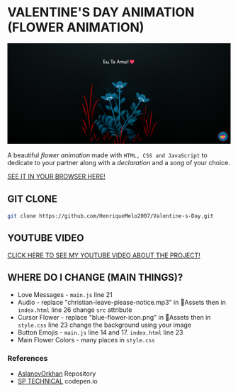 # VALENTINE'S DAY ANIMATION (FLOWER ANIMATION)

![Preview](/assets/preview.png)

A beautiful _flower animation_ made with `HTML, CSS and JavaScript` to dedicate to your partner along with a _declaration_ and a _song_ of your choice.

[SEE IT IN YOUR BROWSER HERE!](https://henriquemelo2007.github.io/Valentine-s-Day/)

## GIT CLONE

```bash
git clone https://github.com/HenriqueMelo2007/Valentine-s-Day.git
```

## YOUTUBE VIDEO

[CLICK HERE TO SEE MY YOUTUBE VIDEO ABOUT THE PROJECT!]()

## WHERE DO I CHANGE (MAIN THINGS)?

- Love Messages - `main.js` line 21
- Audio - replace "christian-leave-please-notice.mp3" in 📁Assets then in `index.html` line 26 change `src` attribute
- Cursor Flower - replace "blue-flower-icon.png" in 📁Assets then in `style.css` line 23 change the background using your image
- Button Emojis - `main.js` line 14 and 17. `index.html` line 23
- Main Flower Colors - many places in `style.css`

### References

- [AslanovOrkhan](https://github.com/AslanovOrkhan/Js-Flowers-Animation) Repository
- [SP TECHNICAL](https://codepen.io/theArtsy07/pen/oNPOVqB) codepen.io
